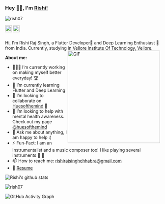 ### Hey 👋🏽, I'm [Rishi!](https://rishirajsingh.tech) 

<p align="left"> <img src="https://komarev.com/ghpvc/?username=rish07&label=Profile%20views&color=0e75b6&style=flat" alt="rish07" /> </p>
<a href="https://www.linkedin.com/in/rishirajsinghchhabra/">
  <img align="left" alt="Rishi's LinkdeIN" width="22px" src="https://cdn.jsdelivr.net/npm/simple-icons@v3/icons/linkedin.svg" />
</a>
<a href="https://www.instagram.com/man_of_few_words_/">
  <img align="left" alt="Rishi's Instagram" width="22px" src="https://cdn.jsdelivr.net/npm/simple-icons@v3/icons/instagram.svg" />
</a>

<br />
<br />

Hi, I'm Rishi Raj Singh, a Flutter Developer📱 and Deep Learning Enthusiast 🚀 from India. Currently, studying in Vellore Institute Of Technology, Vellore. 
  <img align="right" alt="GIF" src="https://i.ibb.co/8BjrpB4/ezgif-1-98af4b7a8ce7.png" width = 300px />
  
**About me:**

- 👨🏽‍💻 I’m currently working on making myself better everyday! 🏆
- 🌱 I’m currently learning Flutter and Deep Learning
- 👯 I’m looking to collaborate on [Huesofthemind](https://github.com/rish07/huesofthemind) 🤝
- 🤔 I’m looking to help with mental health awareness. Check out my page [@huesofthemind](https://www.instagram.com/huesofthemind/)
- 💬 Ask me about anything, I am happy to help :)
- ⚡️ Fun-Fact: I am an instrumentalist and a music composer too! I like playing several instruments 🎹 🎸
- 📫 How to reach me: rishirajsinghchhabra@gmail.com
- 📝 [Resume](https://docs.google.com/document/d/1tQ5AEyRUK91WEy_XbajAOPcZKbv_pCyNtYjCTiyda28/view)



![Rishi's github stats](https://github-readme-stats.vercel.app/api?username=rish07&show_icons=true&hide_border=true)


<p><img align="center" src="https://github-readme-streak-stats.herokuapp.com/?user=rish07&" alt="rish07" /></p>

![GitHub Activity Graph](https://activity-graph.herokuapp.com/graph?username=rish07)  



